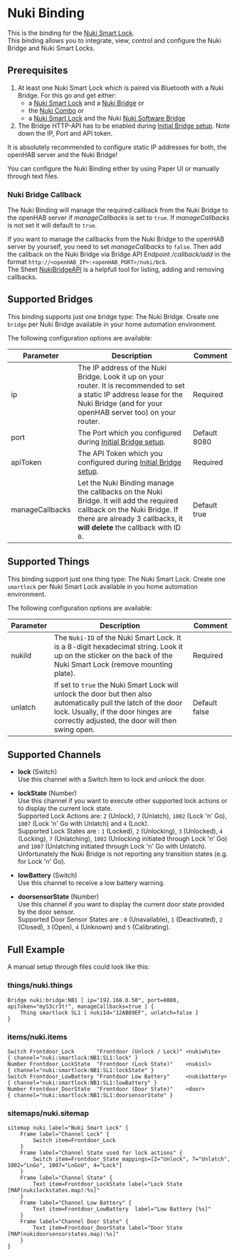 # Nuki Binding

This is the binding for the [Nuki Smart Lock](https://nuki.io).  
This binding allows you to integrate, view, control and configure the Nuki Bridge and Nuki Smart Locks.  

## Prerequisites

1. At least one Nuki Smart Lock which is paired via Bluetooth with a Nuki Bridge. For this go and get either:
    * a [Nuki Smart Lock](https://nuki.io/en/smart-lock/) and a [Nuki Bridge](https://nuki.io/en/bridge/) or
    * the [Nuki Combo](https://nuki.io/en/shop/nuki-combo/) or
    * a [Nuki Smart Lock](https://nuki.io/en/smart-lock/) and the Nuki [Nuki Software Bridge](https://play.google.com/store/apps/details?id=io.nuki.bridge)
2. The Bridge HTTP-API has to be enabled during [Initial Bridge setup](https://nuki.io/en/support/bridge/bridge-setup/initial-bridge-setup/). Note down the IP, Port and API token.

It is absolutely recommended to configure static IP addresses for both, the openHAB server and the Nuki Bridge!  

You can configure the Nuki Binding either by using Paper UI or manually through text files.  

### Nuki Bridge Callback

The Nuki Binding will manage the required callback from the Nuki Bridge to the openHAB server if *manageCallbacks* is set to `true`.
If *manageCallbacks* is not set it will default to `true`.  

If you want to manage the callbacks from the Nuki Bridge to the openHAB server by yourself, you need to set *manageCallbacks* to `false`.
Then add the callback on the Nuki Bridge via Bridge API Endpoint */callback/add* in the format `http://<openHAB_IP>:<openHAB_PORT>/nuki/bcb`.  
The Sheet [NukiBridgeAPI](https://docs.google.com/spreadsheets/d/1SGKWhqwqRyOGbv4NEq-8PAPjBORRixvEjRuzO-nVabQ) is a helpfull tool for listing, adding and removing callbacks.  

## Supported Bridges

This binding supports just one bridge type: The Nuki Bridge. Create one `bridge` per Nuki Bridge available in your home automation environment.  

The following configuration options are available:  

| Parameter       | Description                                                                                                                                                                                        | Comment      |
| --------------- | -------------------------------------------------------------------------------------------------------------------------------------------------------------------------------------------------- | ------------ |
| ip              | The IP address of the Nuki Bridge. Look it up on your router. It is recommended to set a static IP address lease for the Nuki Bridge (and for your openHAB server too) on your router.             | Required     |
| port            | The Port which you configured during [Initial Bridge setup](https://nuki.io/en/support/bridge/bridge-setup/initial-bridge-setup/).                                                                 | Default 8080 |
| apiToken        | The API Token which you configured during [Initial Bridge setup](https://nuki.io/en/support/bridge/bridge-setup/initial-bridge-setup/).                                                            | Required     |
| manageCallbacks | Let the Nuki Binding manage the callbacks on the Nuki Bridge. It will add the required callback on the Nuki Bridge. If there are already 3 callbacks, it **will delete** the callback with ID `0`. | Default true |

## Supported Things

This binding support just one thing type: The Nuki Smart Lock. Create one `smartlock` per Nuki Smart Lock available in you home automation environment.

The following configuration options are available:

| Parameter | Description                                                                                                                                                                                               | Comment       |
| --------- | --------------------------------------------------------------------------------------------------------------------------------------------------------------------------------------------------------- | ------------- |
| nukiId    | The `Nuki-ID` of the Nuki Smart Lock. It is a 8-digit hexadecimal string. Look it up on the sticker on the back of the Nuki Smart Lock (remove mounting plate).                                           | Required      |
| unlatch   | If set to `true` the Nuki Smart Lock will unlock the door but then also automatically pull the latch of the door lock. Usually, if the door hinges are correctly adjusted, the door will then swing open. | Default false |

## Supported Channels

- **lock** (Switch)  
    Use this channel with a Switch Item to lock and unlock the door.

- **lockState** (Number)  
    Use this channel if you want to execute other supported lock actions or to display the current lock state.  
    Supported Lock Actions are: `2` (Unlock), `7` (Unlatch), `1002` (Lock 'n' Go), `1007` (Lock 'n' Go with Unlatch) and `4` (Lock).  
    Supported Lock States are : `1` (Locked), `2` (Unlocking), `3` (Unlocked), `4` (Locking), `7` (Unlatching), `1002` (Unlocking initiated through Lock 'n' Go) and `1007` (Unlatching initiated through Lock 'n' Go with Unlatch).  
    Unfortunately the Nuki Bridge is not reporting any transition states (e.g. for Lock 'n' Go).

- **lowBattery** (Switch)  
    Use this channel to receive a low battery warning.

- **doorsensorState** (Number)  
    Use this channel if you want to display the current door state provided by the door sensor.  
    Supported Door Sensor States are : `0` (Unavailable), `1` (Deactivated), `2` (Closed), `3` (Open), `4` (Unknown) and `5` (Calibrating).

## Full Example

A manual setup through files could look like this:

### things/nuki.things

```
Bridge nuki:bridge:NB1 [ ip="192.168.0.50", port=8080, apiToken="myS3cr3t!", manageCallbacks=true ] {
    Thing smartlock SL1 [ nukiId="12AB89EF", unlatch=false ]
}
```

### items/nuki.items

```
Switch Frontdoor_Lock		"Frontdoor (Unlock / Lock)"	<nukiwhite>		{ channel="nuki:smartlock:NB1:SL1:lock" }
Number Frontdoor_LockState	"Frontdoor (Lock State)"	<nukisl>		{ channel="nuki:smartlock:NB1:SL1:lockState" }
Switch Frontdoor_LowBattery	"Frontdoor Low Battery"		<nukibattery>		{ channel="nuki:smartlock:NB1:SL1:lowBattery" }
Number Frontdoor_DoorState	"Frontdoor (Door State)"	<door>			{ channel="nuki:smartlock:NB1:SL1:doorsensorState" }
```

### sitemaps/nuki.sitemap

```
sitemap nuki label="Nuki Smart Lock" {
	Frame label="Channel Lock" {
		Switch item=Frontdoor_Lock
	}
	Frame label="Channel State used for lock actions" {
		Switch item=Frontdoor_State mappings=[2="Unlock", 7="Unlatch", 1002="LnGo", 1007="LnGoU", 4="Lock"]
	}
	Frame label="Channel State" {
		Text item=Frontdoor_LockState label="Lock State [MAP(nukilockstates.map):%s]"
	}
	Frame label="Channel Low Battery" {
		Text item=Frontdoor_LowBattery	label="Low Battery [%s]"
	}
	Frame label="Channel Door State" {
		Text item=Frontdoor_DoorState label="Door State [MAP(nukidoorsensorstates.map):%s]"
	}
}
```
